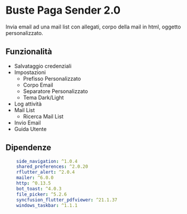 # Buste Paga Sender 2.0

Invia email ad una mail list con allegati, corpo della mail in html, oggetto personalizzato. 

## Funzionalità
- Salvataggio credenziali
- Impostazioni
  - Prefisso Personalizzato
  - Corpo Email
  - Separatore Personalizzato
  - Tema Dark/Light
- Log attività
- Mail List 
  - Ricerca Mail List
- Invio Email
- Guida Utente

## Dipendenze
```yaml
    side_navigation: ^1.0.4
    shared_preferences: ^2.0.20
    rflutter_alert: ^2.0.4
    mailer: ^6.0.0
    http: ^0.13.5
    bot_toast: ^4.0.3
    file_picker: ^5.2.6
    syncfusion_flutter_pdfviewer: ^21.1.37
    windows_taskbar: ^1.1.1
```
